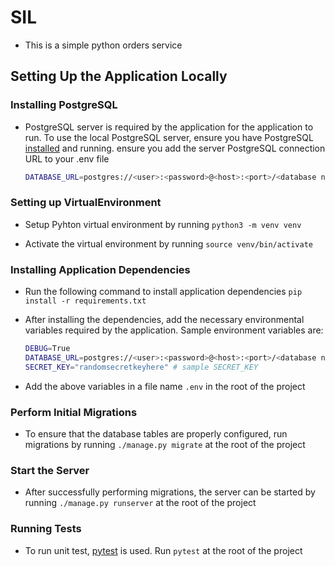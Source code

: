 # SIL
- This is a simple python orders service

## Setting Up the Application Locally

### Installing PostgreSQL

- PostgreSQL server is required by the application for the application to run. To use the local PostgreSQL server, ensure you have PostgreSQL [installed](https://www.postgresql.org/docs/12/tutorial-install.html) and running. ensure you add the server PostgreSQL connection URL to your .env file

    ``` bash
    DATABASE_URL=postgres://<user>:<password>@<host>:<port>/<database name> #  postgres://postgres@127.0.0.1:5432 if no username or password configured, or just a remote host's URL
    ```

### Setting up VirtualEnvironment

- Setup Pyhton virtual environment by running `python3 -m venv venv`

- Activate the virtual environment by running `source venv/bin/activate`

### Installing Application Dependencies

- Run the following command to install application dependencies `pip install -r requirements.txt`

- After installing the dependencies, add the necessary environmental variables required by the application. Sample environment variables are:

    ```bash
    DEBUG=True
    DATABASE_URL=postgres://<user>:<password>@<host>:<port>/<database name>
    SECRET_KEY="randomsecretkeyhere" # sample SECRET_KEY
    ```

- Add the above variables in a file name `.env` in the root of the project

### Perform Initial Migrations

- To ensure that the database tables are properly configured, run migrations by running `./manage.py migrate` at the root of the project

### Start the Server

- After successfully performing migrations, the server can be started by running `./manage.py runserver` at the root of the project

### Running Tests

- To run unit test, [pytest](https://docs.pytest.org/en/latest/) is used. Run `pytest` at the root of the project
